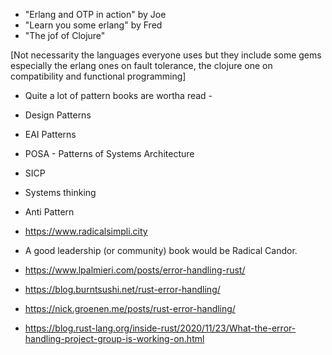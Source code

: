 * "Erlang and OTP in action" by Joe
* "Learn you some erlang" by Fred
* "The jof of Clojure"

[Not necessarity the languages everyone uses but they include some gems especially the erlang ones on fault tolerance, the clojure one on compatibility and functional programming]

* Quite a lot of pattern books are wortha read - 
* Design Patterns 
* EAI Patterns
* POSA - Patterns of Systems Architecture
* SICP
* Systems thinking 
* Anti Pattern
* https://www.radicalsimpli.city
* A good leadership (or community) book would be Radical Candor.

* https://www.lpalmieri.com/posts/error-handling-rust/
* https://blog.burntsushi.net/rust-error-handling/
* https://nick.groenen.me/posts/rust-error-handling/
* https://blog.rust-lang.org/inside-rust/2020/11/23/What-the-error-handling-project-group-is-working-on.html
